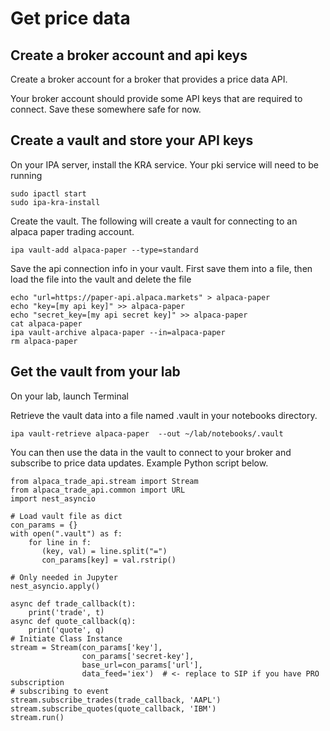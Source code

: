 # Get price data

## Create a broker account and api keys

Create a broker account for a broker that provides a price data API.

Your broker account should provide some API keys that are required to connect. Save these somewhere safe for now.

## Create a vault and store your API keys

On your IPA server, install the KRA service. Your pki service will need to be running

```
sudo ipactl start
sudo ipa-kra-install
```

Create the vault. The following will create a vault for connecting to an alpaca paper trading account.

```
ipa vault-add alpaca-paper --type=standard
```

Save the api connection info in your vault. First save them into a file, then load the file into the vault and delete the file

```
echo "url=https://paper-api.alpaca.markets" > alpaca-paper
echo "key=[my api key]" >> alpaca-paper
echo "secret_key=[my api secret key]" >> alpaca-paper
cat alpaca-paper
ipa vault-archive alpaca-paper --in=alpaca-paper
rm alpaca-paper
```

## Get the vault from your lab

On your lab, launch Terminal

Retrieve the vault data into a file named .vault in your notebooks directory.

```
ipa vault-retrieve alpaca-paper  --out ~/lab/notebooks/.vault
```

You can then use the data in the vault to connect to your broker and subscribe to price data updates. Example Python script below.

```
from alpaca_trade_api.stream import Stream
from alpaca_trade_api.common import URL
import nest_asyncio

# Load vault file as dict
con_params = {}
with open(".vault") as f:
    for line in f:
       (key, val) = line.split("=")
       con_params[key] = val.rstrip()
       
# Only needed in Jupyter
nest_asyncio.apply()

async def trade_callback(t):
    print('trade', t)
async def quote_callback(q):
    print('quote', q)
# Initiate Class Instance
stream = Stream(con_params['key'],
                con_params['secret-key'],
                base_url=con_params['url'],
                data_feed='iex')  # <- replace to SIP if you have PRO subscription
# subscribing to event
stream.subscribe_trades(trade_callback, 'AAPL')
stream.subscribe_quotes(quote_callback, 'IBM')
stream.run()
```
